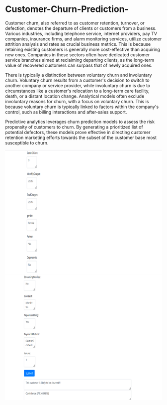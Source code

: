 # Customer-Churn-Prediction-
Customer churn, also referred to as customer retention, turnover, or defection, denotes the departure of clients or customers from a business. Various industries, including telephone service, internet providers, pay TV companies, insurance firms, and alarm monitoring services, utilize customer attrition analysis and rates as crucial business metrics. This is because retaining existing customers is generally more cost-effective than acquiring new ones. Companies in these sectors often have dedicated customer service branches aimed at reclaiming departing clients, as the long-term value of recovered customers can surpass that of newly acquired ones.

There is typically a distinction between voluntary churn and involuntary churn. Voluntary churn results from a customer's decision to switch to another company or service provider, while involuntary churn is due to circumstances like a customer's relocation to a long-term care facility, death, or a distant location change. Analytical models often exclude involuntary reasons for churn, with a focus on voluntary churn. This is because voluntary churn is typically linked to factors within the company's control, such as billing interactions and after-sales support.

Predictive analytics leverages churn prediction models to assess the risk propensity of customers to churn. By generating a prioritized list of potential defectors, these models prove effective in directing customer retention marketing efforts towards the subset of the customer base most susceptible to churn.

<img src = "images/churn1.png" width="1200" height="400">
<img src = "images/churn2.png" width="1200" height="400">
